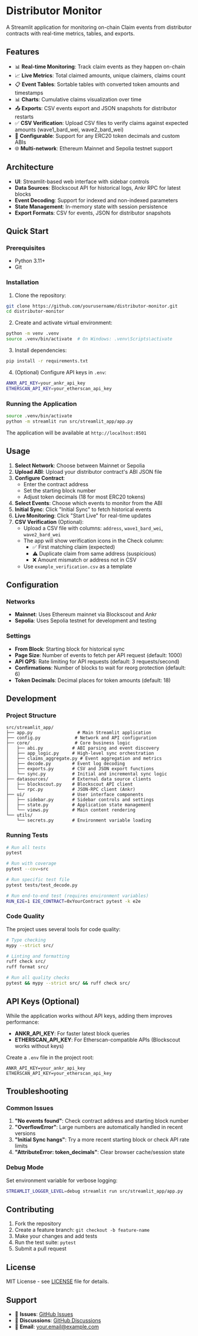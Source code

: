 # Distributor Monitor

A Streamlit application for monitoring on-chain Claim events from distributor contracts with real-time metrics, tables, and exports.

## Features

- 📊 **Real-time Monitoring**: Track claim events as they happen on-chain
- 📈 **Live Metrics**: Total claimed amounts, unique claimers, claims count
- 📋 **Event Tables**: Sortable tables with converted token amounts and timestamps  
- 📊 **Charts**: Cumulative claims visualization over time
- 📤 **Exports**: CSV events export and JSON snapshots for distributor restarts
- ✅ **CSV Verification**: Upload CSV files to verify claims against expected amounts (wave1_bard_wei, wave2_bard_wei)
- 🔧 **Configurable**: Support for any ERC20 token decimals and custom ABIs
- 🌐 **Multi-network**: Ethereum Mainnet and Sepolia testnet support

## Architecture

- **UI**: Streamlit-based web interface with sidebar controls
- **Data Sources**: Blockscout API for historical logs, Ankr RPC for latest blocks
- **Event Decoding**: Support for indexed and non-indexed parameters
- **State Management**: In-memory state with session persistence
- **Export Formats**: CSV for events, JSON for distributor snapshots

## Quick Start

### Prerequisites

- Python 3.11+
- Git

### Installation

1. Clone the repository:
```bash
git clone https://github.com/yourusername/distributor-monitor.git
cd distributor-monitor
```

2. Create and activate virtual environment:
```bash
python -m venv .venv
source .venv/bin/activate  # On Windows: .venv\Scripts\activate
```

3. Install dependencies:
```bash
pip install -r requirements.txt
```

4. (Optional) Configure API keys in `.env`:
```bash
ANKR_API_KEY=your_ankr_api_key
ETHERSCAN_API_KEY=your_etherscan_api_key
```

### Running the Application

```bash
source .venv/bin/activate
python -m streamlit run src/streamlit_app/app.py
```

The application will be available at `http://localhost:8501`

## Usage

1. **Select Network**: Choose between Mainnet or Sepolia
2. **Upload ABI**: Upload your distributor contract's ABI JSON file
3. **Configure Contract**: 
   - Enter the contract address
   - Set the starting block number
   - Adjust token decimals (18 for most ERC20 tokens)
4. **Select Events**: Choose which events to monitor from the ABI
5. **Initial Sync**: Click "Initial Sync" to fetch historical events
6. **Live Monitoring**: Click "Start Live" for real-time updates
7. **CSV Verification** (Optional): 
   - Upload a CSV file with columns: `address`, `wave1_bard_wei`, `wave2_bard_wei`
   - The app will show verification icons in the Check column:
     - ✅ First matching claim (expected)
     - ⚠️ Duplicate claim from same address (suspicious)
     - ❌ Amount mismatch or address not in CSV
   - Use `example_verification.csv` as a template

## Configuration

### Networks

- **Mainnet**: Uses Ethereum mainnet via Blockscout and Ankr
- **Sepolia**: Uses Sepolia testnet for development and testing

### Settings

- **From Block**: Starting block for historical sync
- **Page Size**: Number of events to fetch per API request (default: 1000)
- **API QPS**: Rate limiting for API requests (default: 3 requests/second)
- **Confirmations**: Number of blocks to wait for reorg protection (default: 6)
- **Token Decimals**: Decimal places for token amounts (default: 18)

## Development

### Project Structure

```
src/streamlit_app/
├── app.py                 # Main Streamlit application
├── config.py             # Network and API configuration
├── core/                 # Core business logic
│   ├── abi.py           # ABI parsing and event discovery
│   ├── app_logic.py     # High-level sync orchestration
│   ├── claims_aggregate.py # Event aggregation and metrics
│   ├── decode.py        # Event log decoding
│   ├── exports.py       # CSV and JSON export functions
│   └── sync.py          # Initial and incremental sync logic
├── datasources/         # External data source clients
│   ├── blockscout.py    # Blockscout API client
│   └── rpc.py           # JSON-RPC client (Ankr)
├── ui/                  # User interface components
│   ├── sidebar.py       # Sidebar controls and settings
│   ├── state.py         # Application state management
│   └── views.py         # Main content rendering
└── utils/
    └── secrets.py       # Environment variable loading
```

### Running Tests

```bash
# Run all tests
pytest

# Run with coverage
pytest --cov=src

# Run specific test file
pytest tests/test_decode.py

# Run end-to-end test (requires environment variables)
RUN_E2E=1 E2E_CONTRACT=0xYourContract pytest -k e2e
```

### Code Quality

The project uses several tools for code quality:

```bash
# Type checking
mypy --strict src/

# Linting and formatting
ruff check src/
ruff format src/

# Run all quality checks
pytest && mypy --strict src/ && ruff check src/
```

## API Keys (Optional)

While the application works without API keys, adding them improves performance:

- **ANKR_API_KEY**: For faster latest block queries
- **ETHERSCAN_API_KEY**: For Etherscan-compatible APIs (Blockscout works without keys)

Create a `.env` file in the project root:
```
ANKR_API_KEY=your_ankr_api_key
ETHERSCAN_API_KEY=your_etherscan_api_key
```

## Troubleshooting

### Common Issues

1. **"No events found"**: Check contract address and starting block number
2. **"OverflowError"**: Large numbers are automatically handled in recent versions
3. **"Initial Sync hangs"**: Try a more recent starting block or check API rate limits
4. **"AttributeError: token_decimals"**: Clear browser cache/session state

### Debug Mode

Set environment variable for verbose logging:
```bash
STREAMLIT_LOGGER_LEVEL=debug streamlit run src/streamlit_app/app.py
```

## Contributing

1. Fork the repository
2. Create a feature branch: `git checkout -b feature-name`
3. Make your changes and add tests
4. Run the test suite: `pytest`
5. Submit a pull request

## License

MIT License - see [LICENSE](LICENSE) file for details.

## Support

- 🐛 **Issues**: [GitHub Issues](https://github.com/yourusername/distributor-monitor/issues)
- 💬 **Discussions**: [GitHub Discussions](https://github.com/yourusername/distributor-monitor/discussions)
- 📧 **Email**: your.email@example.com
